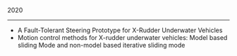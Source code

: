 2020

---

* A Fault-Tolerant Steering Prototype for X-Rudder Underwater Vehicles
* Motion control methods for X-rudder underwater vehicles: Model based sliding Mode and non-model based iterative sliding mode
